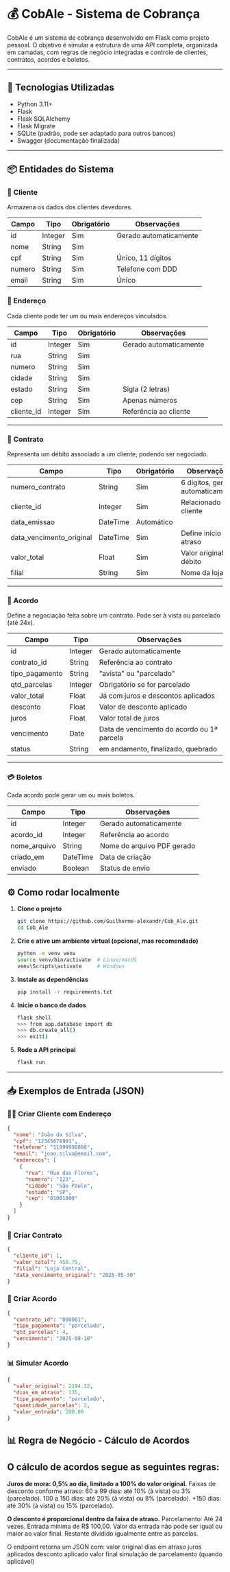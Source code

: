 # 💰 CobAle - Sistema de Cobrança

CobAle é um sistema de cobrança desenvolvido em Flask como projeto pessoal.
O objetivo é simular a estrutura de uma API completa, organizada em camadas, com regras de negócio integradas e controle de clientes, contratos, acordos e boletos.

---

## 🧩 Tecnologias Utilizadas

- Python 3.11+
- Flask
- Flask SQLAlchemy
- Flask Migrate
- SQLite (padrão, pode ser adaptado para outros bancos)
- Swagger (documentação finalizada)

---

## 📦 Entidades do Sistema

### 👤 Cliente
Armazena os dados dos clientes devedores.

| Campo    | Tipo     | Obrigatório | Observações                    |
|----------|----------|-------------|--------------------------------|
| id       | Integer  | Sim         | Gerado automaticamente         |
| nome     | String   | Sim         |                                |
| cpf      | String   | Sim         | Único, 11 dígitos              |
| numero   | String   | Sim         | Telefone com DDD               |
| email    | String   | Sim         | Único                          |

### 📍 Endereço
Cada cliente pode ter um ou mais endereços vinculados.

| Campo      | Tipo     | Obrigatório | Observações                    |
|------------|----------|-------------|--------------------------------|
| id         | Integer  | Sim         | Gerado automaticamente         |
| rua        | String   | Sim         |                                |
| numero     | String   | Sim         |                                |
| cidade     | String   | Sim         |                                |
| estado     | String   | Sim         | Sigla (2 letras)               |
| cep        | String   | Sim         | Apenas números                 |
| cliente_id | Integer  | Sim         | Referência ao cliente          |

---

### 📄 Contrato
Representa um débito associado a um cliente, podendo ser negociado.

| Campo                    | Tipo     | Obrigatório | Observações                         |
|--------------------------|----------|-------------|-------------------------------------|
| numero_contrato          | String   | Sim         | 6 dígitos, gerado automaticamente   |
| cliente_id               | Integer  | Sim         | Relacionado ao cliente              |
| data_emissao             | DateTime | Automático  |                                     |
| data_vencimento_original | DateTime | Sim         | Define início do atraso             |
| valor_total              | Float    | Sim         | Valor original do débito            |
| filial                   | String   | Sim         | Nome da loja                        |

---

### 🤝 Acordo
Define a negociação feita sobre um contrato. Pode ser à vista ou parcelado (até 24x).

| Campo          | Tipo     | Observações                                 |
|----------------|----------|---------------------------------------------|
| id             | Integer  | Gerado automaticamente                      |
| contrato_id    | String   | Referência ao contrato                      |
| tipo_pagamento | String   | "avista" ou "parcelado"                     |
| qtd_parcelas   | Integer  | Obrigatório se for parcelado                |
| valor_total    | Float    | Já com juros e descontos aplicados          |
| desconto       | Float    | Valor de desconto aplicado                  |
| juros          | Float    | Valor total de juros                        |
| vencimento     | Date     | Data de vencimento do acordo ou 1ª parcela  |
| status         | String   | em andamento, finalizado, quebrado          |

---

### 💳 Boletos
Cada acordo pode gerar um ou mais boletos.

| Campo          | Tipo     | Observações                                 |
|----------------|----------|---------------------------------------------|
| id             | Integer  | Gerado automaticamente                      |
| acordo_id      | Integer  | Referência ao acordo                        |
| nome_arquivo   | String   | Nome do arquivo PDF gerado                  |
| criado_em      | DateTime | Data de criação                             |
| enviado        | Boolean  | Status de envio                             |




## ⚙️ Como rodar localmente

1. **Clone o projeto**
   ```bash
   git clone https://github.com/Guilherme-alexandr/Cob_Ale.git
   cd Cob_Ale
   ```

2. **Crie e ative um ambiente virtual (opcional, mas recomendado)**
   ```bash
   python -m venv venv
   source venv/bin/activate  # Linux/macOS
   venv\Scripts\activate     # Windows
   ```

3. **Instale as dependências**
   ```bash
   pip install -r requirements.txt
   ```

4. **Inicie o banco de dados**
   ```bash
   flask shell
   >>> from app.database import db
   >>> db.create_all()
   >>> exit()
   ```

5. **Rode a API principal**
   ```bash
   flask run
   ```

---

## 📥 Exemplos de Entrada (JSON)

### 👨🏿 Criar Cliente com Endereço
```json
{
  "nome": "João da Silva",
  "cpf": "12345678901",
  "telefone": "11999998888",
  "email": "joao.silva@email.com",
  "enderecos": [
    {
      "rua": "Rua das Flores",
      "numero": "123",
      "cidade": "São Paulo",
      "estado": "SP",
      "cep": "01001000"
    }
  ]
}
```

### 🧾 Criar Contrato
```json
{
  "cliente_id": 1,
  "valor_total": 450.75,
  "filial": "Loja Central",
  "data_vencimento_original": "2025-05-30"
}
```

### 📑 Criar Acordo
```json
{
  "contrato_id": "000001",
  "tipo_pagamento": "parcelado",
  "qtd_parcelas": 4,
  "vencimento": "2025-08-10"
}
```

### 📊 Simular Acordo
```json
{
  "valor_original": 2194.32,
  "dias_em_atraso": 135,
  "tipo_pagamento": "parcelado",
  "quantidade_parcelas": 2,
  "valor_entrada": 200.00
}
```

## 📊 Regra de Negócio - Cálculo de Acordos

   ## O cálculo de acordos segue as seguintes regras:

   **Juros de mora: 0,5% ao dia, limitado a 100% do valor original.**
   Faixas de desconto conforme atraso:
      60 a 99 dias: até 10% (à vista) ou 3% (parcelado).
      100 a 150 dias: até 20% (à vista) ou 8% (parcelado).
      +150 dias: até 30% (à vista) ou 15% (parcelado).

   **O desconto é proporcional dentro da faixa de atraso.**
   Parcelamento:
      Até 24 vezes.
      Entrada mínima de R$ 100,00.
      Valor da entrada não pode ser igual ou maior ao valor final.
      Restante dividido igualmente entre as parcelas.

   O endpoint retorna um JSON com:
      valor original
      dias em atraso
      juros aplicados
      desconto aplicado
      valor final
      simulação de parcelamento (quando aplicável)

   ```